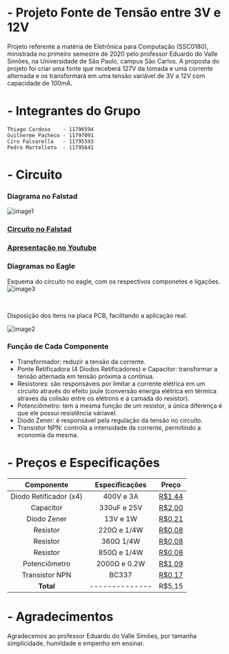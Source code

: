 # - Projeto Fonte de Tensão entre 3V e 12V
Projeto referente a matéria de Eletrônica para Computação (SSC0180), ministrada no primeiro semestre de 2020 pelo professor Eduardo do Valle Simões, na Universidade de São Paulo, campus São Carlos. A proposta do projeto foi criar uma fonte que receberá 127V da tomada e uma corrente alternada e os transformará em uma tensão variável de 3V a 12V com capacidade de 100mA.
 
# - Integrantes do Grupo
~~~
Thiago Cardoso    - 11796594
Guilherme Pacheco - 11797091
Ciro Falsarella   - 11795593
Pedro Martelleto  - 11795641
~~~
 
# - Circuito
### Diagrama no Falstad
![image1](https://i.imgur.com/Lb4f5qB.png)
 
### [Circuito no Falstad](http://tinyurl.com/y8y5ud8v)
 
### [Apresentação no Youtube](http://www.youtube.com/watch?v=NRp7nlJM8PE)
 
### Diagramas no Eagle
 
Esquema do circuito no eagle, com os respectivos componetes e ligações.
![image3](https://i.imgur.com/UUYewQK.jpg)
 
 
&nbsp;
 
Disposição dos itens na placa PCB, facilitando a aplicação real.
 
![image2](https://i.imgur.com/uIXhPkZ.jpg)
 
### Função de Cada Componente
- Transformador: reduzir a tensão da corrente.
- Ponte Retificadora (4 Diodos Retificadores) e Capacitor: transformar a tensão alternada em tensão próxima a contínua.
- Resistores: são responsáveis por limitar a corrente elétrica em um circuito através do efeito joule (conversão energia elétrica em térmica através da colisão entre os elétrons e a camada do resistor).
- Potenciômetro: tem a mesma função de um resistor, a única diferença é que ele possui resistência váriavel.
- Diodo Zener: é responsável pela regulação da tensão no circuito.
- Transistor NPN: controla a intensidade da corrente, permitindo a economia da mesma.
 
# - Preços e Especificações
| Componente             | Especificações | Preço |
|:------------------------:|:----------------:|:-------:|
| Diodo Retificador (x4) | 400V e 3A      |[R$1,44](https://www.baudaeletronica.com.br/diodo-1n5404.html)|
| Capacitor              | 330uF e 25V    |[R$2,00](https://www.baudaeletronica.com.br/capacitor-eletrolitico-330uf-25v.html)|
| Diodo Zener            | 13V e 1W       |[R$0,21](https://www.baudaeletronica.com.br/diodo-zener-1n4743-13v-1w.html)|  
| Resistor               | 220Ω e 1/4W    |[R$0,08](https://www.baudaeletronica.com.br/resistor-220r-5-1-4w.html)|
| Resistor               | 360Ω 1/4W      |[R$0,08](https://www.baudaeletronica.com.br/resistor-360r-5-1-4w.html)|
| Resistor               | 850Ω e 1/4W    |[R$0,08](https://www.baudaeletronica.com.br/resistor-750r-5-1-4w.html)|
| Potenciômetro          | 2000Ω e 0.2W   |[R$1,09](https://www.baudaeletronica.com.br/potenciometro-linear-de-2k-2000.html)|
| Transistor NPN         | BC337          |[R$0,17](https://www.baudaeletronica.com.br/transistor-npn-bc337.html)|  
| **Total**              | -------------- |R$5,15|
 
# - Agradecimentos
Agradecemos ao professor Eduardo do Valle Simões, por tamanha simplicidade, humildade e empenho em ensinar.
